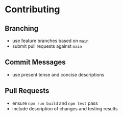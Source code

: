 # Contributing

## Branching
- use feature branches based on `main`
- submit pull requests against `main`

## Commit Messages
- use present tense and concise descriptions

## Pull Requests
- ensure `npm run build` and `npm test` pass
- include description of changes and testing results
